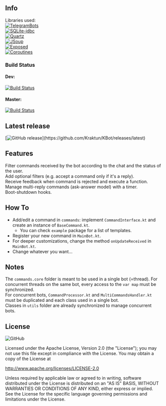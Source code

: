 ## Info
Libraries used:   
[![TelegramBots](https://maven-badges.herokuapp.com/maven-central/org.telegram/telegrambots/badge.svg)](https://github.com/rubenlagus/TelegramBots)   
[![SQLite-jdbc](https://maven-badges.herokuapp.com/maven-central/org.xerial/sqlite-jdbc/badge.svg)](https://github.com/xerial/sqlite-jdbc)   
[![Quartz](https://maven-badges.herokuapp.com/maven-central/org.quartz-scheduler/quartz/badge.svg)](https://github.com/quartz-scheduler/quartz)   
[![JSoup](https://maven-badges.herokuapp.com/maven-central/org.jsoup/jsoup/badge.svg)](https://github.com/jhy/jsoup)   
[![Exposed](https://api.bintray.com/packages/kotlin/exposed/exposed/images/download.svg)](https://github.com/JetBrains/Exposed)   
[![Coroutines](https://maven-badges.herokuapp.com/maven-central/org.jetbrains.kotlinx/kotlinx-coroutines-core/badge.svg)](https://github.com/Kotlin/kotlinx.coroutines)  


### Build Status   
#### Dev:   
[![Build Status](https://travis-ci.com/Kraktun/KBot.svg?token=Uor7RP8xsv27XrHhEVTp&branch=dev)](https://travis-ci.com/Kraktun/KBot)
#### Master:   
[![Build Status](https://travis-ci.com/Kraktun/KBot.svg?token=Uor7RP8xsv27XrHhEVTp&branch=master)](https://travis-ci.com/Kraktun/KBot)   


## Latest release   
[![GitHub release](https://img.shields.io/github/release/Kraktun/KBot.svg?)](https://github.com/Kraktun/KBot/releases/latest)   


## Features   
Filter commands received by the bot according to the chat and the status of the user.   
Add optional filters (e.g. accept a command only if it's a reply).   
Receive feedback when command is rejected and execute a function.   
Manage multi-reply commands (ask-answer model) with a timer.   
Boot-shutdown hooks.   

## How To   
* Add/edit a command in ```commands```: implement ```CommandInterface.kt``` and create an instance of ```BaseCommand.kt```.   
   * You can check ```example``` package for a list of templates.   
* Register your new command in ```MainBot.kt```.   
* For deeper customizations, change the method ```onUpdateReceived``` in ```MainBot.kt```.   
* Change whatever you want...   


## Notes   
The ```commands.core``` folder is meant to be used in a single bot (=thread). For concurrent threads on the same bot, every access to the ```var map``` must be synchronized.      
For concurrent bots, ```CommandProcessor.kt``` and ```MultiCommandsHandler.kt``` must be duplicated and each class used in a single bot.   
Classes in ```utils``` folder are already synchronized to manage concurrent bots.   


## License

![GitHub](https://img.shields.io/github/license/Kraktun/KBot.svg)   

Licensed under the Apache License, Version 2.0 (the "License");
you may not use this file except in compliance with the License.
You may obtain a copy of the License at

http://www.apache.org/licenses/LICENSE-2.0

Unless required by applicable law or agreed to in writing, software
distributed under the License is distributed on an "AS IS" BASIS,
WITHOUT WARRANTIES OR CONDITIONS OF ANY KIND, either express or implied.
See the License for the specific language governing permissions and
limitations under the License.